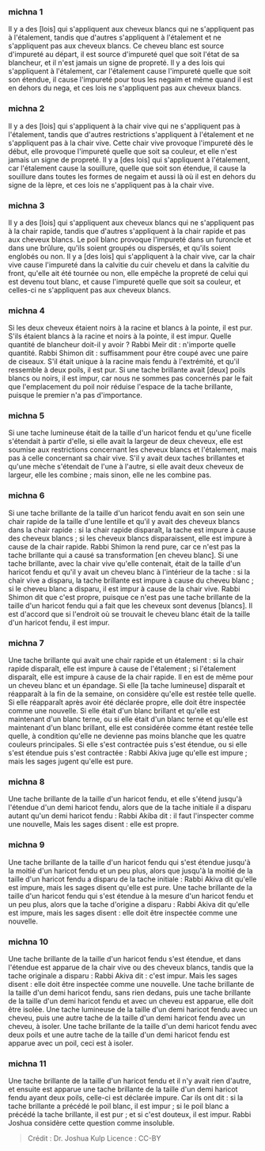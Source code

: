 
### michna 1
Il y a des [lois] qui s'appliquent aux cheveux blancs qui ne s'appliquent pas à l'étalement, tandis que d'autres s'appliquent à l'étalement et ne s'appliquent pas aux cheveux blancs. Ce cheveu blanc est source d'impureté au départ, il est source d'impureté quel que soit l'état de sa blancheur, et il n'est jamais un signe de propreté. Il y a des lois qui s'appliquent à l'étalement, car l'étalement cause l'impureté quelle que soit son étendue, il cause l'impureté pour tous les negaim et même quand il est en dehors du nega, et ces lois ne s'appliquent pas aux cheveux blancs.

### michna 2
Il y a des [lois] qui s'appliquent à la chair vive qui ne s'appliquent pas à l'étalement, tandis que d'autres restrictions s'appliquent à l'étalement et ne s'appliquent pas à la chair vive. Cette chair vive provoque l'impureté dès le début, elle provoque l'impureté quelle que soit sa couleur, et elle n'est jamais un signe de propreté. Il y a [des lois] qui s'appliquent à l'étalement, car l'étalement cause la souillure, quelle que soit son étendue, il cause la souillure dans toutes les formes de negaim et aussi là où il est en dehors du signe de la lèpre, et ces lois ne s'appliquent pas à la chair vive.

### michna 3
Il y a des [lois] qui s'appliquent aux cheveux blancs qui ne s'appliquent pas à la chair rapide, tandis que d'autres s'appliquent à la chair rapide et pas aux cheveux blancs. Le poil blanc provoque l'impureté dans un furoncle et dans une brûlure, qu'ils soient groupés ou dispersés, et qu'ils soient englobés ou non. Il y a [des lois] qui s'appliquent à la chair vive, car la chair vive cause l'impureté dans la calvitie du cuir chevelu et dans la calvitie du front, qu'elle ait été tournée ou non, elle empêche la propreté de celui qui est devenu tout blanc, et cause l'impureté quelle que soit sa couleur, et celles-ci ne s'appliquent pas aux cheveux blancs.

### michna 4
Si les deux cheveux étaient noirs à la racine et blancs à la pointe, il est pur. S'ils étaient blancs à la racine et noirs à la pointe, il est impur. Quelle quantité de blancheur doit-il y avoir ? Rabbi Meïr dit : n'importe quelle quantité. Rabbi Shimon dit : suffisamment pour être coupé avec une paire de ciseaux. S'il était unique à la racine mais fendu à l'extrémité, et qu'il ressemble à deux poils, il est pur. Si une tache brillante avait [deux] poils blancs ou noirs, il est impur, car nous ne sommes pas concernés par le fait que l'emplacement du poil noir réduise l'espace de la tache brillante, puisque le premier n'a pas d'importance.

### michna 5
Si une tache lumineuse était de la taille d'un haricot fendu et qu'une ficelle s'étendait à partir d'elle, si elle avait la largeur de deux cheveux, elle est soumise aux restrictions concernant les cheveux blancs et l'étalement, mais pas à celle concernant sa chair vive. S'il y avait deux taches brillantes et qu'une mèche s'étendait de l'une à l'autre, si elle avait deux cheveux de largeur, elle les combine ; mais sinon, elle ne les combine pas.

### michna 6
Si une tache brillante de la taille d'un haricot fendu avait en son sein une chair rapide de la taille d'une lentille et qu'il y avait des cheveux blancs dans la chair rapide : si la chair rapide disparaît, la tache est impure à cause des cheveux blancs ; si les cheveux blancs disparaissent, elle est impure à cause de la chair rapide. Rabbi Shimon la rend pure, car ce n'est pas la tache brillante qui a causé sa transformation [en cheveu blanc]. Si une tache brillante, avec la chair vive qu'elle contenait, était de la taille d'un haricot fendu et qu'il y avait un cheveu blanc à l'intérieur de la tache : si la chair vive a disparu, la tache brillante est impure à cause du cheveu blanc ; si le cheveu blanc a disparu, il est impur à cause de la chair vive. Rabbi Shimon dit que c'est propre, puisque ce n'est pas une tache brillante de la taille d'un haricot fendu qui a fait que les cheveux sont devenus [blancs]. Il est d'accord que si l'endroit où se trouvait le cheveu blanc était de la taille d'un haricot fendu, il est impur.

### michna 7
Une tache brillante qui avait une chair rapide et un étalement : si la chair rapide disparaît, elle est impure à cause de l'étalement ; si l'étalement disparaît, elle est impure à cause de la chair rapide. Il en est de même pour un cheveu blanc et un épandage. Si elle [la tache lumineuse] disparaît et réapparaît à la fin de la semaine, on considère qu'elle est restée telle quelle. Si elle réapparaît après avoir été déclarée propre, elle doit être inspectée comme une nouvelle. Si elle était d'un blanc brillant et qu'elle est maintenant d'un blanc terne, ou si elle était d'un blanc terne et qu'elle est maintenant d'un blanc brillant, elle est considérée comme étant restée telle quelle, à condition qu'elle ne devienne pas moins blanche que les quatre couleurs principales. Si elle s'est contractée puis s'est étendue, ou si elle s'est étendue puis s'est contractée : Rabbi Akiva juge qu'elle est impure ; mais les sages jugent qu'elle est pure.

### michna 8
Une tache brillante de la taille d'un haricot fendu, et elle s'étend jusqu'à l'étendue d'un demi haricot fendu, alors que de la tache initiale il a disparu autant qu'un demi haricot fendu : Rabbi Akiba dit : il faut l'inspecter comme une nouvelle, Mais les sages disent : elle est propre.

### michna 9
Une tache brillante de la taille d'un haricot fendu qui s'est étendue jusqu'à la moitié d'un haricot fendu et un peu plus, alors que jusqu'à la moitié de la taille d'un haricot fendu a disparu de la tache initiale : Rabbi Akiva dit qu'elle est impure, mais les sages disent qu'elle est pure. Une tache brillante de la taille d'un haricot fendu qui s'est étendue à la mesure d'un haricot fendu et un peu plus, alors que la tache d'origine a disparu : Rabbi Akiva dit qu'elle est impure, mais les sages disent : elle doit être inspectée comme une nouvelle.

### michna 10
Une tache brillante de la taille d'un haricot fendu s'est étendue, et dans l'étendue est apparue de la chair vive ou des cheveux blancs, tandis que la tache originale a disparu : Rabbi Akiva dit : c'est impur. Mais les sages disent : elle doit être inspectée comme une nouvelle. Une tache brillante de la taille d'un demi haricot fendu, sans rien dedans, puis une tache brillante de la taille d'un demi haricot fendu et avec un cheveu est apparue, elle doit être isolée. Une tache lumineuse de la taille d'un demi haricot fendu avec un cheveu, puis une autre tache de la taille d'un demi haricot fendu avec un cheveu, à isoler. Une tache brillante de la taille d'un demi haricot fendu avec deux poils et une autre tache de la taille d'un demi haricot fendu est apparue avec un poil, ceci est à isoler.

### michna 11
Une tache brillante de la taille d'un haricot fendu et il n'y avait rien d'autre, et ensuite est apparue une tache brillante de la taille d'un demi haricot fendu ayant deux poils, celle-ci est déclarée impure. Car ils ont dit : si la tache brillante a précédé le poil blanc, il est impur ; si le poil blanc a précédé la tache brillante, il est pur ; et si c'est douteux, il est impur. Rabbi Joshua considère cette question comme insoluble.

>Crédit : Dr. Joshua Kulp
>Licence : CC-BY